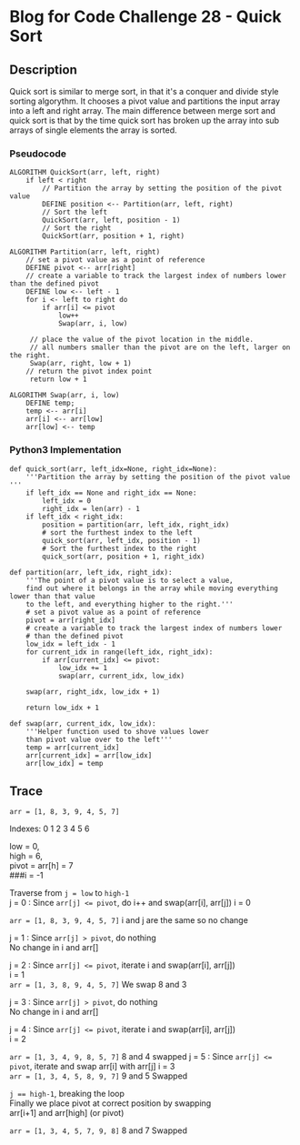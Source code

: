 # Blog for Code Challenge 28 - Quick Sort

## Description

Quick sort is similar to merge sort, in that it's a conquer and divide style sorting algorythm. It chooses a pivot value and partitions the input array into a left and right array. The main difference  between merge sort and quick sort is that by the time quick sort has broken up the array into sub arrays of single elements the array is sorted.

### Pseudocode

```pseudocode
ALGORITHM QuickSort(arr, left, right)
    if left < right
        // Partition the array by setting the position of the pivot value 
        DEFINE position <-- Partition(arr, left, right)
        // Sort the left
        QuickSort(arr, left, position - 1)
        // Sort the right
        QuickSort(arr, position + 1, right)

ALGORITHM Partition(arr, left, right)
    // set a pivot value as a point of reference
    DEFINE pivot <-- arr[right]
    // create a variable to track the largest index of numbers lower than the defined pivot
    DEFINE low <-- left - 1
    for i <- left to right do
        if arr[i] <= pivot
            low++
            Swap(arr, i, low)

     // place the value of the pivot location in the middle.
     // all numbers smaller than the pivot are on the left, larger on the right. 
     Swap(arr, right, low + 1)
    // return the pivot index point
     return low + 1

ALGORITHM Swap(arr, i, low)
    DEFINE temp;
    temp <-- arr[i]
    arr[i] <-- arr[low]
    arr[low] <-- temp
```

### Python3 Implementation

```python3
def quick_sort(arr, left_idx=None, right_idx=None):
    '''Partition the array by setting the position of the pivot value '''
    if left_idx == None and right_idx == None:
        left_idx = 0
        right_idx = len(arr) - 1
    if left_idx < right_idx:
        position = partition(arr, left_idx, right_idx)
        # sort the furthest index to the left
        quick_sort(arr, left_idx, position - 1)
        # Sort the furthest index to the right
        quick_sort(arr, position + 1, right_idx)

def partition(arr, left_idx, right_idx):
    '''The point of a pivot value is to select a value, 
    find out where it belongs in the array while moving everything lower than that value
    to the left, and everything higher to the right.'''
    # set a pivot value as a point of reference
    pivot = arr[right_idx]
    # create a variable to track the largest index of numbers lower
    # than the defined pivot
    low_idx = left_idx - 1
    for current_idx in range(left_idx, right_idx):
        if arr[current_idx] <= pivot:
            low_idx += 1
            swap(arr, current_idx, low_idx)

    swap(arr, right_idx, low_idx + 1)

    return low_idx + 1

def swap(arr, current_idx, low_idx):
    '''Helper function used to shove values lower 
    than pivot value over to the left'''
    temp = arr[current_idx]
    arr[current_idx] = arr[low_idx]
    arr[low_idx] = temp
```

## Trace

`arr = [1, 8, 3, 9, 4, 5, 7]`

Indexes:  0   1   2   3   4   5   6 

low = 0,   
high =  6,  
pivot = arr[h] = 7   
###i = -1 

Traverse from `j = low` to `high-1`    
j = 0 : Since `arr[j] <= pivot`, do i++ and swap(arr[i], arr[j])
i = 0 

`arr = [1, 8, 3, 9, 4, 5, 7]`
i and j are the same so no change  

j = 1 : Since `arr[j] > pivot`, do nothing  
No change in i and arr[]

j = 2 : Since `arr[j] <= pivot`, iterate i and swap(arr[i], arr[j])  
i = 1  
`arr = [1, 3, 8, 9, 4, 5, 7]`  We swap 8 and 3

j = 3 : Since `arr[j] > pivot`, do nothing  
No change in i and arr[]

j = 4 : Since `arr[j] <= pivot`, iterate i and swap(arr[i], arr[j])  
i = 2  

`arr = [1, 3, 4, 9, 8, 5, 7]` 8 and 4 swapped
j = 5 : Since `arr[j] <= pivot`, iterate and swap arr[i] with arr[j] 
i = 3   
`arr = [1, 3, 4, 5, 8, 9, 7]` 9 and 5 Swapped 

`j == high-1`, breaking the loop  
Finally we place pivot at correct position by swapping  
arr[i+1] and arr[high] (or pivot) 

`arr = [1, 3, 4, 5, 7, 9, 8]` 8 and 7 Swapped 